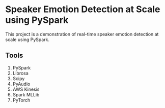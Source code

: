# Speaker Emotion Detection at Scale using PySpark

This project is a demonstration of real-time speaker emotion detection at scale using PySpark. 

## Tools 
1. PySpark
2. Librosa 
3. Scipy
4. PyAudio
5. AWS Kinesis
6. Spark MLLib 
7. PyTorch


